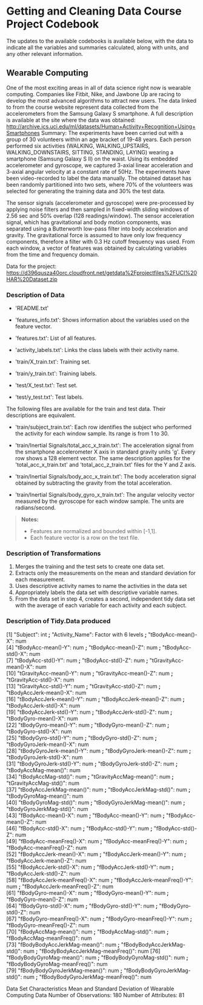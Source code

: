 # Getting and Cleaning Data Course Project Codebook
The updates to the available codebooks is available below, with the data to indicate all the variables and summaries calculated, along with units, and any other relevant information.
## Wearable Computing
One of the most exciting areas in all of data science right now is wearable computing. Companies like Fitbit, Nike, and Jawbone Up are racing to develop the most advanced algorithms to attract new users. The data linked to from the course website represent data collected from the accelerometers from the Samsung Galaxy S smartphone. A full description is available at the site where the data was obtained:
http://archive.ics.uci.edu/ml/datasets/Human+Activity+Recognition+Using+Smartphones
Summary:
The experiments have been carried out with a group of 30 volunteers within an age bracket of 19-48 years. Each person performed six activities (WALKING, WALKING_UPSTAIRS, WALKING_DOWNSTAIRS, SITTING, STANDING, LAYING) wearing a smartphone (Samsung Galaxy S II) on the waist. Using its embedded accelerometer and gyroscope, we captured 3-axial linear acceleration and 3-axial angular velocity at a constant rate of 50Hz. The experiments have been video-recorded to label the data manually. The obtained dataset has been randomly partitioned into two sets, where 70% of the volunteers was selected for generating the training data and 30% the test data. 

The sensor signals (accelerometer and gyroscope) were pre-processed by applying noise filters and then sampled in fixed-width sliding windows of 2.56 sec and 50% overlap (128 readings/window). The sensor acceleration signal, which has gravitational and body motion components, was separated using a Butterworth low-pass filter into body acceleration and gravity. The gravitational force is assumed to have only low frequency components, therefore a filter with 0.3 Hz cutoff frequency was used. From each window, a vector of features was obtained by calculating variables from the time and frequency domain.

Data for the project:
https://d396qusza40orc.cloudfront.net/getdata%2Fprojectfiles%2FUCI%20HAR%20Dataset.zip

### Description of Data
- 'README.txt'

- 'features_info.txt': Shows information about the variables used on the feature vector.

- 'features.txt': List of all features.

- 'activity_labels.txt': Links the class labels with their activity name.

- 'train/X_train.txt': Training set.

- 'train/y_train.txt': Training labels.

- 'test/X_test.txt': Test set.

- 'test/y_test.txt': Test labels.

The following files are available for the train and test data. Their descriptions are equivalent. 

- 'train/subject_train.txt': Each row identifies the subject who performed the activity for each window sample. Its range is from 1 to 30. 

- 'train/Inertial Signals/total_acc_x_train.txt': The acceleration signal from the smartphone accelerometer X axis in standard gravity units 'g'. Every row shows a 128 element vector. The same description applies for the 'total_acc_x_train.txt' and 'total_acc_z_train.txt' files for the Y and Z axis. 

- 'train/Inertial Signals/body_acc_x_train.txt': The body acceleration signal obtained by subtracting the gravity from the total acceleration. 

- 'train/Inertial Signals/body_gyro_x_train.txt': The angular velocity vector measured by the gyroscope for each window sample. The units are radians/second. 

>**Notes:** 
>- Features are normalized and bounded within [-1,1].
>- Each feature vector is a row on the text file.

### Description of Transformations
1. Merges the training and the test sets to create one data set.
2. Extracts only the measurements on the mean and standard deviation for each measurement.
3. Uses descriptive activity names to name the activities in the data set
4. Appropriately labels the data set with descriptive variable names.
5. From the data set in step 4, creates a second, independent tidy data set with the average of each variable for each activity and each subject.

### Description of Tidy.Data produced
 [1] "Subject": int **;** "Activity_Name": Factor with 6 levels **;** "tBodyAcc-mean()-X": num              
 [4] "tBodyAcc-mean()-Y": num **;** "tBodyAcc-mean()-Z": num **;** "tBodyAcc-std()-X": num               
 [7] "tBodyAcc-std()-Y": num **;** "tBodyAcc-std()-Z": num **;** "tGravityAcc-mean()-X": num           
[10] "tGravityAcc-mean()-Y": num **;** "tGravityAcc-mean()-Z": num **;** "tGravityAcc-std()-X": num            
[13] "tGravityAcc-std()-Y": num **;** "tGravityAcc-std()-Z": num **;** "tBodyAccJerk-mean()-X": num          
[16] "tBodyAccJerk-mean()-Y": num **;** "tBodyAccJerk-mean()-Z": num **;** "tBodyAccJerk-std()-X": num           
[19] "tBodyAccJerk-std()-Y": num **;** "tBodyAccJerk-std()-Z": num **;** "tBodyGyro-mean()-X": num             
[22] "tBodyGyro-mean()-Y": num **;** "tBodyGyro-mean()-Z": num **;** "tBodyGyro-std()-X": num              
[25] "tBodyGyro-std()-Y": num **;** "tBodyGyro-std()-Z": num **;** "tBodyGyroJerk-mean()-X": num         
[28] "tBodyGyroJerk-mean()-Y": num **;** "tBodyGyroJerk-mean()-Z": num **;** "tBodyGyroJerk-std()-X": num          
[31] "tBodyGyroJerk-std()-Y": num **;** "tBodyGyroJerk-std()-Z": num **;** "tBodyAccMag-mean()": num             
[34] "tBodyAccMag-std()": num **;** "tGravityAccMag-mean()": num **;** "tGravityAccMag-std()": num           
[37] "tBodyAccJerkMag-mean()": num **;** "tBodyAccJerkMag-std()": num **;** "tBodyGyroMag-mean()": num            
[40] "tBodyGyroMag-std()": num **;** "tBodyGyroJerkMag-mean()": num **;** "tBodyGyroJerkMag-std()": num         
[43] "fBodyAcc-mean()-X": num **;** "fBodyAcc-mean()-Y": num **;** "fBodyAcc-mean()-Z": num              
[46] "fBodyAcc-std()-X": num **;** "fBodyAcc-std()-Y": num **;** "fBodyAcc-std()-Z": num               
[49] "fBodyAcc-meanFreq()-X": num **;** "fBodyAcc-meanFreq()-Y": num  **;** "fBodyAcc-meanFreq()-Z": num          
[52] "fBodyAccJerk-mean()-X": num **;** "fBodyAccJerk-mean()-Y": num **;** "fBodyAccJerk-mean()-Z": num          
[55] "fBodyAccJerk-std()-X": num **;** "fBodyAccJerk-std()-Y": num **;** "fBodyAccJerk-std()-Z": num           
[58] "fBodyAccJerk-meanFreq()-X": num **;** "fBodyAccJerk-meanFreq()-Y": num **;** "fBodyAccJerk-meanFreq()-Z": num      
[61] "fBodyGyro-mean()-X": num **;** "fBodyGyro-mean()-Y": num **;** "fBodyGyro-mean()-Z": num             
[64] "fBodyGyro-std()-X": num **;** "fBodyGyro-std()-Y": num **;** "fBodyGyro-std()-Z": num              
[67] "fBodyGyro-meanFreq()-X": num **;** "fBodyGyro-meanFreq()-Y": num **;** "fBodyGyro-meanFreq()-Z": num         
[70] "fBodyAccMag-mean()": num **;** "fBodyAccMag-std()": num **;** "fBodyAccMag-meanFreq()": num         
[73] "fBodyBodyAccJerkMag-mean()": num **;** "fBodyBodyAccJerkMag-std()": num **;** "fBodyBodyAccJerkMag-meanFreq()": num 
[76] "fBodyBodyGyroMag-mean()": num **;** "fBodyBodyGyroMag-std()": num **;** "fBodyBodyGyroMag-meanFreq()": num    
[79] "fBodyBodyGyroJerkMag-mean()": num **;** "fBodyBodyGyroJerkMag-std()": num **;** "fBodyBodyGyroJerkMag-meanFreq()": num

Data Set Characteristics
Mean and Standard Deviation of Wearable Computing Data
Number of Observations:  180
Number of Attributes: 81	

